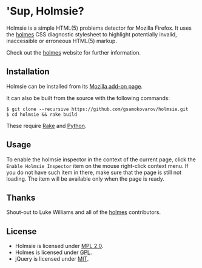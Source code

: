 'Sup, Holmsie?
==============

Holmsie is a simple HTML(5) problems detector for Mozilla Firefox. It uses 
the [holmes][hs] CSS diagnostic stylesheet to highlight potentially invalid,
inaccessible or erroneous HTML(5) markup.

Check out the [holmes][hs] website for further information.

Installation
------------

Holmsie can be installed from its [Mozilla add-on page][ad].

It can also be built from the source with the following commands:

    $ git clone --recursive https://github.com/gsamokovarov/holmsie.git
    $ cd holmsie && rake build

These require [Rake][rk] and [Python][py].

Usage
-----

To enable the holmsie inspector in the context of the current page, click the
`Enable Holmsie Inspector` item on the mouse right-click context menu. If you
do not have such item in there, make sure that the page is still not loading.
The item will be available only when the page is ready.

Thanks
------

Shout-out to Luke Williams and all of the [holmes][hs] contributors.

License
-------

* Holmsie is licensed under [MPL 2.0][mp].
* Holmes is licensed under [GPL][gp].
* jQuery is licensed under [MIT][mt].

[hs]: http://red-root.com/sandbox/holmes/
[ad]: https://addons.mozilla.org/addon/holmsie/
[rk]: http://rake.rubyforge.org/
[py]: http://www.python.org/
[mp]: http://www.mozilla.org/MPL/2.0/
[gp]: http://www.gnu.org/licenses/gpl.html
[mt]: http://opensource.org/licenses/mit-license.php